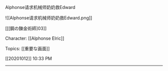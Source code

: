 Alphonse请求机械师奶奶救Edward

![[Alphonse请求机械师奶奶救Edward.png]]

[[[鋼の鍊金術師]03]][](marginnote3app://note/A5869457-4999-437B-BCEB-1BDB4DA280A4)

Character: [[Alphonse Elric]]

Topics: [[重要な画面]]

[[20201012]] 10:33 PM

***